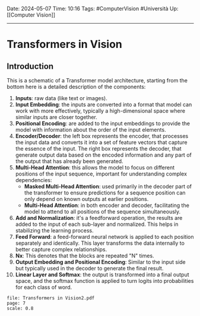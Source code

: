 Date: 2024-05-07
Time: 10:16
Tags: #ComputerVision #Università
Up: [[Computer Vision]] 

---
# Transformers in Vision

## Introduction

This is a schematic of a Transformer model architecture, starting from the bottom here is a detailed description of the components:
1. **Inputs**: raw data (like text or images).
2. **Input Embedding**: the inputs are converted into a format that model can work with more effectively, typically a high-dimensional space where similar inputs are closer together.
3. **Positional Encoding**: are added to the input embeddings to provide the model with information about the order of the input elements.
4. **Encoder/Decoder**: the left box represents the encoder, that processes the input data and converts it into a set of feature vectors that capture the essence of the input. The right box represents the decoder, that generate output data based on the encoded information and any part of the output that has already been generated.
5. **Multi-Head Attention**: this allows the model to focus on different positions of the input sequence, important for understanding complex dependencies:
	- **Masked Multi-Head Attention**: used primarily in the decoder part of the transformer to ensure predictions for a sequence position can only depend on known outputs at earlier positions.
	- **Multi-Head Attention**: in both encoder and decoder, facilitating the model to attend to all positions of the sequence simultaneously.
6. **Add and Normalization**: it's a feedforward operation, the results are added to the input of each sub-layer and normalized. This helps in stabilizing the learning process.
7. **Feed Forward**: a feed-forward neural network is applied to each position separately and identically. This layer transforms the data internally to better capture complex relationships.
8. **Nx**: This denotes that the blocks are repeated "N" times.
9. **Output Embedding and Positional Encoding**: Similar to the input side but typically used in the decoder to generate the final result.
10. **Linear Layer and Softmax**: the output is transformed into a final output space, and the softmax function is applied to turn logits into probabilities for each class of word.


```slide-note 
file: Transformers in Vision2.pdf 
page: 7
scale: 0.8
```

